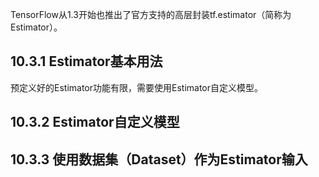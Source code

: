 TensorFlow从1.3开始也推出了官方支持的高层封装tf.estimator（简称为Estimator）。

## 10.3.1 Estimator基本用法
预定义好的Estimator功能有限，需要使用Estimator自定义模型。

## 10.3.2 Estimator自定义模型


## 10.3.3 使用数据集（Dataset）作为Estimator输入

